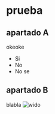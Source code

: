 # prueba

## apartado A
okeoke
- Si
- No
- No se


## apartado B
blabla
![wido](/assets/baixades/tux.png)
